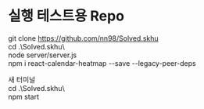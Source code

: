 # 실행 테스트용 Repo

git clone https://github.com/nn98/Solved.skhu    
cd .\Solved.skhu\    
node server/server.js    
npm i react-calendar-heatmap --save --legacy-peer-deps    
    
새 터미널    
cd .\Solved.skhu\    
npm start    
